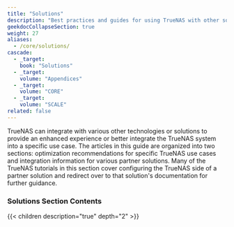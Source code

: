 ```yaml
---
title: "Solutions"
description: "Best practices and guides for using TrueNAS with other software solutions."
geekdocCollapseSection: true
weight: 27
aliases:
  - /core/solutions/
cascade:
  - _target:
    book: "Solutions"
  - _target:
    volume: "Appendices"
  - _target:
    volume: "CORE"
  - _target:
    volume: "SCALE"
related: false
---
```


TrueNAS can integrate with various other technologies or solutions to provide an enhanced experience or better integrate the TrueNAS system into a specific use case.
The articles in this guide are organized into two sections: optimization recommendations for specific TrueNAS use cases and integration information for various partner solutions.
Many of the TrueNAS tutorials in this section cover configuring the TrueNAS side of a partner solution and redirect over to that solution's documentation for further guidance.

### Solutions Section Contents

{{< children description="true" depth="2" >}}
